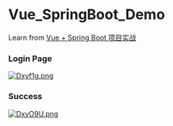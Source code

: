 # Vue_SpringBoot_Demo

Learn from [Vue + Spring Boot 项目实战](https://blog.csdn.net/Neuf_Soleil/article/details/88925013)

### Login Page
[![Dxyf1g.png](https://s3.ax1x.com/2020/12/07/Dxyf1g.png)](https://imgchr.com/i/Dxyf1g)

### Success
[![DxyO9U.png](https://s3.ax1x.com/2020/12/07/DxyO9U.png)](https://imgchr.com/i/DxyO9U)
